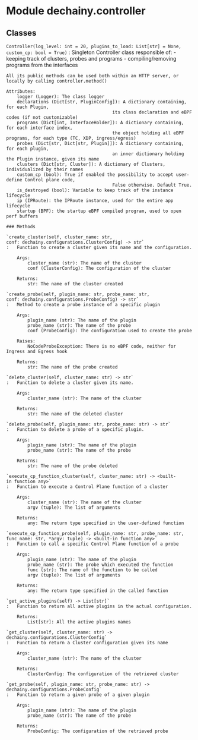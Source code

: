 Module dechainy.controller
==========================

Classes
-------

`Controller(log_level: int = 20, plugins_to_load: List[str] = None, custom_cp: bool = True)`
:   Singleton Controller class responsible of:
    - keeping track of clusters, probes and programs
    - compiling/removing programs from the interfaces
    
    All its public methods can be used both within an HTTP server, or locally by calling controller.method()
    
    Attributes:
        logger (Logger): The class logger
        declarations (Dict[str, PluginConfig]): A dictionary containing, for each Plugin,
                                            its class declaration and eBPF codes (if not customizable)
        programs (Dict[int, InterfaceHolder]): A dictionary containing, for each interface index,
                                            the object holding all eBPF programs, for each type (TC, XDP, ingress/egress)
        probes (Dict[str, Dict[str, Plugin]]): A dictionary containing, for each plugin,
                                            an inner dictionary holding the Plugin instance, given its name
        clusters (Dict[str, Cluster]): A dictionary of Clusters, individualized by their names
        custom_cp (bool): True if enabled the possibility to accept user-define Control plane code,
                                            False otherwise. Default True.
        is_destroyed (bool): Variable to keep track of the instance lifecycle
        ip (IPRoute): the IPRoute instance, used for the entire app lifecycle
        startup (BPF): the startup eBPF compiled program, used to open perf buffers

    ### Methods

    `create_cluster(self, cluster_name: str, conf: dechainy.configurations.ClusterConfig) ‑> str`
    :   Function to create a cluster given its name and the configuration.
        
        Args:
            cluster_name (str): The name of the cluster
            conf (ClusterConfig): The configuration of the cluster
        
        Returns:
            str: The name of the cluster created

    `create_probe(self, plugin_name: str, probe_name: str, conf: dechainy.configurations.ProbeConfig) ‑> str`
    :   Method to create a probe instance of a specific plugin
        
        Args:
            plugin_name (str): The name of the plugin
            probe_name (str): The name of the probe
            conf (ProbeConfig): The configuration used to create the probe
        
        Raises:
            NoCodeProbeException: There is no eBPF code, neither for Ingress and Egress hook
        
        Returns:
            str: The name of the probe created

    `delete_cluster(self, cluster_name: str) ‑> str`
    :   Function to delete a cluster given its name.
        
        Args:
            cluster_name (str): The name of the cluster
        
        Returns:
            str: The name of the deleted cluster

    `delete_probe(self, plugin_name: str, probe_name: str) ‑> str`
    :   Function to delete a probe of a specific plugin.
        
        Args:
            plugin_name (str): The name of the plugin
            probe_name (str): The name of the probe
        
        Returns:
            str: The name of the probe deleted

    `execute_cp_function_cluster(self, cluster_name: str) ‑> <built-in function any>`
    :   Function to execute a Control Plane function of a cluster
        
        Args:
            cluster_name (str): The name of the cluster
            argv (tuple): The list of arguments
        
        Returns:
            any: The return type specified in the user-defined function

    `execute_cp_function_probe(self, plugin_name: str, probe_name: str, func_name: str, *argv: tuple) ‑> <built-in function any>`
    :   Function to call a specific Control Plane function of a probe
        
        Args:
            plugin_name (str): The name of the plugin
            probe_name (str): The probe which executed the function
            func (str): The name of the function to be called
            argv (tuple): The list of arguments
        
        Returns:
            any: The return type specified in the called function

    `get_active_plugins(self) ‑> List[str]`
    :   Function to return all active plugins in the actual configuration.
        
        Returns:
            List[str]: All the active plugins names

    `get_cluster(self, cluster_name: str) ‑> dechainy.configurations.ClusterConfig`
    :   Function to return a Cluster configuration given its name
        
        Args:
            cluster_name (str): The name of the cluster
        
        Returns:
            ClusterConfig: The configuration of the retrieved cluster

    `get_probe(self, plugin_name: str, probe_name: str) ‑> dechainy.configurations.ProbeConfig`
    :   Function to return a given probe of a given plugin
        
        Args:
            plugin_name (str): The name of the plugin
            probe_name (str): The name of the probe
        
        Returns:
            ProbeConfig: The configuration of the retrieved probe